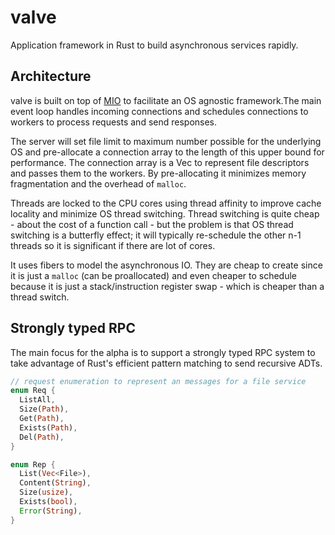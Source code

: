 # valve
Application framework in Rust to build asynchronous services rapidly.

## Architecture

valve is built on top of [MIO]() to facilitate an OS agnostic framework.The main event loop handles incoming connections and schedules connections to workers to process requests and send responses.

The server will set file limit to maximum number possible for the underlying OS and pre-allocate a connection array to the length of this upper bound for performance. The connection array is a Vec<i32> to represent file descriptors and passes them to the workers. By pre-allocating it minimizes memory fragmentation and the overhead of `malloc`.

Threads are locked to the CPU cores using thread affinity to improve cache locality and minimize OS thread switching. Thread switching is quite cheap - about the cost of a function call - but the problem is that OS thread switching is a butterfly effect; it will typically re-schedule the other n-1 threads so it is significant if there are lot of cores.

It uses fibers to model the asynchronous IO. They are cheap to create since it is just a `malloc` (can be proallocated) and even cheaper to schedule because it is just a stack/instruction register swap - which is cheaper than a thread switch.

## Strongly typed RPC

The main focus for the alpha is to support a strongly typed RPC system to take advantage of Rust's efficient pattern matching to send recursive ADTs.

```rust
// request enumeration to represent an messages for a file service
enum Req {
  ListAll,
  Size(Path),
  Get(Path),
  Exists(Path),
  Del(Path),
}

enum Rep {
  List(Vec<File>),
  Content(String),
  Size(usize),
  Exists(bool),
  Error(String),
}
```
